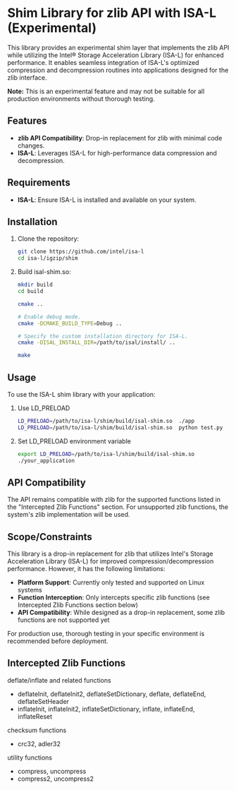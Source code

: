 # Shim Library for zlib API with ISA-L (Experimental)

This library provides an experimental shim layer that implements the zlib API while utilizing the Intel® Storage Acceleration Library (ISA-L) for enhanced performance. It enables seamless integration of ISA-L's optimized compression and decompression routines into applications designed for the zlib interface.

**Note:** This is an experimental feature and may not be suitable for all production environments without thorough testing.

## Features

- **zlib API Compatibility**: Drop-in replacement for zlib with minimal code changes.
- **ISA-L**: Leverages ISA-L for high-performance data compression and decompression.

## Requirements

- **ISA-L**: Ensure ISA-L is installed and available on your system.

## Installation

1. Clone the repository:
    ```bash
    git clone https://github.com/intel/isa-l
    cd isa-l/igzip/shim
    ```

2. Build isal-shim.so:
    ```bash
    mkdir build
    cd build

    cmake ..

    # Enable debug mode.
    cmake -DCMAKE_BUILD_TYPE=Debug ..

    # Specify the custom installation directory for ISA-L.
    cmake -DISAL_INSTALL_DIR=/path/to/isal/install/ ..

    make
    ```

## Usage

To use the ISA-L shim library with your application:

1. Use LD_PRELOAD
    ```bash
    LD_PRELOAD=/path/to/isa-l/shim/build/isal-shim.so  ./app
    LD_PRELOAD=/path/to/isa-l/shim/build/isal-shim.so  python test.py
    ```

2. Set LD_PRELOAD environment variable
    ```bash
    export LD_PRELOAD=/path/to/isa-l/shim/build/isal-shim.so
    ./your_application
    ```

## API Compatibility

The API remains compatible with zlib for the supported functions listed in the "Intercepted Zlib Functions" section. For unsupported zlib functions, the system's zlib implementation will be used.

## Scope/Constraints

This library is a drop-in replacement for zlib that utilizes Intel's Storage Acceleration Library (ISA-L) for improved compression/decompression performance. However, it has the following limitations:

- **Platform Support**: Currently only tested and supported on Linux systems
- **Function Interception**: Only intercepts specific zlib functions (see Intercepted Zlib Functions section below)
- **API Compatibility**: While designed as a drop-in replacement, some zlib functions are not supported yet

For production use, thorough testing in your specific environment is recommended before deployment.

## Intercepted Zlib Functions

deflate/inflate and related functions
- deflateInit, deflateInit2, deflateSetDictionary, deflate, deflateEnd, deflateSetHeader
- inflateInit, inflateInit2, inflateSetDictionary, inflate, inflateEnd, inflateReset

checksum functions
- crc32, adler32

utility functions
- compress, uncompress
- compress2, uncompress2
